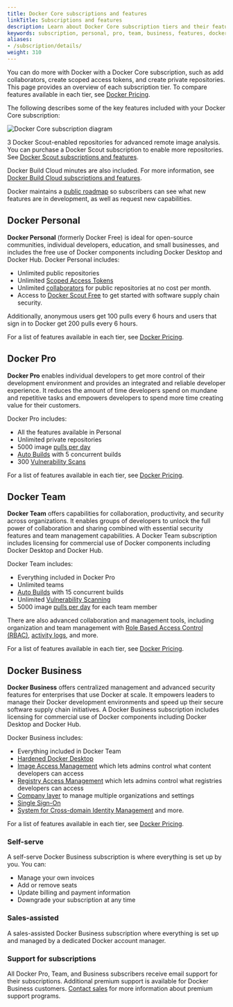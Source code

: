 ```yaml
---
title: Docker Core subscriptions and features
linkTitle: Subscriptions and features
description: Learn about Docker Core subscription tiers and their features
keywords: subscription, personal, pro, team, business, features, docker core subscription, docker core
aliases:
- /subscription/details/
weight: 310
---
```


You can do more with Docker with a Docker Core subscription, such as add collaborators, create scoped access tokens, and create private repositories. This page provides an overview of each subscription tier. To compare features available in each tier, see [Docker Pricing](https://www.docker.com/pricing/).

The following describes some of the key features included with your Docker Core subscription:

![Docker Core subscription diagram](../images/subscription-diagram.webp)

3 Docker Scout-enabled repositories for advanced remote image analysis. You can purchase a Docker Scout subscription to enable more repositories. See [Docker Scout subscriptions and features](../scout-details.md).

Docker Build Cloud minutes are also included. For more information, see [Docker Build Cloud subscriptions and features](../build-cloud/build-details.md).

Docker maintains a [public roadmap](https://github.com/docker/roadmap) so subscribers can see what new features are in development, as well as request new capabilities.

## Docker Personal

**Docker Personal** (formerly Docker Free) is ideal for open-source communities, individual developers, education, and small businesses, and includes the free use of Docker components including Docker Desktop and Docker Hub.
Docker Personal includes:

- Unlimited public repositories
- Unlimited [Scoped Access Tokens](../../security/for-developers/access-tokens.md)
- Unlimited [collaborators](../../docker-hub/repos/access.md#collaborators-and-their-role) for public repositories at no cost per month.
- Access to [Docker Scout Free](../scout-details.md#docker-scout-free) to get started with software supply chain security.

Additionally, anonymous users get 100 pulls every 6 hours and users that sign in to Docker get 200 pulls every 6 hours.

For a list of features available in each tier, see [Docker Pricing](https://www.docker.com/pricing/).

## Docker Pro

**Docker Pro** enables individual developers to get more control of their development environment and provides an integrated and reliable developer experience. It reduces the amount of time developers spend on mundane and repetitive tasks and empowers developers to spend more time creating value for their customers.

Docker Pro includes:
- All the features available in Personal
- Unlimited private repositories
- 5000 image [pulls per day](../../docker-hub/download-rate-limit.md)
- [Auto Builds](../../docker-hub/builds/_index.md) with 5 concurrent builds
- 300 [Vulnerability Scans](../../docker-hub/vulnerability-scanning.md)

For a list of features available in each tier, see [Docker Pricing](https://www.docker.com/pricing/).

## Docker Team

**Docker Team** offers capabilities for collaboration, productivity, and security across organizations. It enables groups of developers to unlock the full power of collaboration and sharing combined with essential security features and team management capabilities. A Docker Team subscription includes licensing for commercial use of Docker components including Docker Desktop and Docker Hub.

Docker Team includes:
- Everything included in Docker Pro
- Unlimited teams
- [Auto Builds](../../docker-hub/builds/_index.md) with 15 concurrent builds
- Unlimited [Vulnerability Scanning](../../docker-hub/vulnerability-scanning.md)
- 5000 image [pulls per day](../../docker-hub/download-rate-limit.md) for each team member

There are also advanced collaboration and management tools, including organization and team management with [Role Based Access Control (RBAC)](../../security/for-admins/roles-and-permissions.md), [activity logs](../../admin/organization/activity-logs.md), and more.

For a list of features available in each tier, see [Docker Pricing](https://www.docker.com/pricing/).

## Docker Business

**Docker Business** offers centralized management and advanced security features for enterprises that use Docker at scale. It empowers leaders to manage their Docker development environments and speed up their secure software supply chain initiatives. A Docker Business subscription includes licensing for commercial use of Docker components including Docker Desktop and Docker Hub.

Docker Business includes:
- Everything included in Docker Team
- [Hardened Docker Desktop](/manuals/security/for-admins/hardened-desktop/_index.md) 
- [Image Access Management](/manuals/security/for-admins/hardened-desktop/image-access-management.md) which lets admins control what content developers can access
- [Registry Access Management](/manuals/security/for-admins/hardened-desktop/registry-access-management.md) which lets admins control what registries developers can access
- [Company layer](../../admin/company/_index.md) to manage multiple organizations and settings
- [Single Sign-On](../../security/for-admins/single-sign-on/_index.md)
- [System for Cross-domain Identity Management](../../security/for-admins/provisioning/scim.md) and more.

For a list of features available in each tier, see [Docker Pricing](https://www.docker.com/pricing/).

### Self-serve

A self-serve Docker Business subscription is where everything is set up by you. You can:

- Manage your own invoices
- Add or remove seats
- Update billing and payment information
- Downgrade your subscription at any time

### Sales-assisted

A sales-assisted Docker Business subscription where everything is set up and managed by a dedicated Docker account manager.

### Support for subscriptions

All Docker Pro, Team, and Business subscribers receive email support for their subscriptions. Additional premium support is available for Docker Business customers. [Contact sales](https://www.docker.com/pricing/contact-sales/) for more information about premium support programs.
